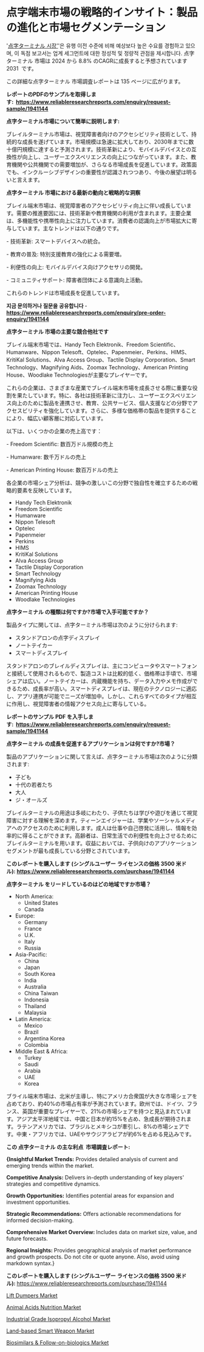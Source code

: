 <p><h1>点字端末市場の戦略的インサイト：製品の進化と市場セグメンテーション</h1></p><p>'<a href="https://www.reliableresearchreports.com/braille-terminal-r1941144?utm_campaign=110&utm_medium=36&utm_source=Github&utm_content=ia&utm_term=26102024&utm_id=braille-terminal">点字ターミナル 시장'</a>'은 유행 이전 수준에 비해 예상보다 높은 수요를 경험하고 있으며, 이 독점 보고서는 업계 세그먼트에 대한 정성적 및 정량적 관점을 제시합니다. 点字ターミナル 市場は 2024 から 8.8% のCAGRに成長すると予想されています 2031&nbsp; です。</p>
<p>この詳細な点字ターミナル 市場調査レポートは 135 ページに広がります。</p>
<p><strong>レポートのPDFのサンプルを取得します</strong><strong>:&nbsp;&nbsp;<a href="https://www.reliableresearchreports.com/enquiry/request-sample/1941144?utm_campaign=110&utm_medium=36&utm_source=Github&utm_content=ia&utm_term=26102024&utm_id=braille-terminal">https://www.reliableresearchreports.com/enquiry/request-sample/1941144</a></strong></p>
<p><strong>点字ターミナル市場について簡単に説明します:</strong></p>
<p><p>ブレイルターミナル市場は、視覚障害者向けのアクセシビリティ技術として、持続的な成長を遂げています。市場規模は急速に拡大しており、2030年までに数十億円規模に達すると予測されます。技術革新により、モバイルデバイスとの互換性が向上し、ユーザーエクスペリエンスの向上につながっています。また、教育機関や公共機関での需要増加が、さらなる市場成長を促進しています。政策面でも、インクルーシブデザインの重要性が認識されつつあり、今後の展望は明るいと言えます。</p></p>
<p><strong>点字ターミナル 市場における最新の動向と戦略的な洞察</strong></p>
<p><p>ブレイル端末市場は、視覚障害者のアクセシビリティ向上に伴い成長しています。需要の推進要因には、技術革新や教育機関の利用が含まれます。主要企業は、多機能性や携帯性向上に注力しています。消費者の認識向上が市場拡大に寄与しています。主なトレンドは以下の通りです。</p><p>- 技術革新: スマートデバイスへの統合。</p><p>- 教育の普及: 特別支援教育の強化による需要増。</p><p>- 利便性の向上: モバイルデバイス向けアクセサリの開発。</p><p>- コミュニティサポート: 障害者団体による意識向上活動。</p><p>これらのトレンドは市場成長を促進しています。</p></p>
<p><strong>지금 문의하거나 질문을 공유합니다</strong><strong>&nbsp;</strong>-<strong><a href="https://www.reliableresearchreports.com/enquiry/pre-order-enquiry/1941144?utm_campaign=110&utm_medium=36&utm_source=Github&utm_content=ia&utm_term=26102024&utm_id=braille-terminal">https://www.reliableresearchreports.com/enquiry/pre-order-enquiry/1941144</a></strong></p>
<p><strong>点字ターミナル 市場の主要な競合他社です</strong></p>
<p><p>ブレイル端末市場では、Handy Tech Elektronik、Freedom Scientific、Humanware、Nippon Telesoft、Optelec、Papenmeier、Perkins、HIMS、KritiKal Solutions、Alva Access Group、Tactile Display Corporation、Smart Technology、Magnifying Aids、Zoomax Technology、American Printing House、Woodlake Technologiesが主要なプレイヤーです。</p><p>これらの企業は、さまざまな産業でブレイル端末市場を成長させる際に重要な役割を果たしています。特に、各社は技術革新に注力し、ユーザーエクスペリエンス向上のために製品を連携させ、教育、公共サービス、個人支援などの分野でアクセスビリティを強化しています。さらに、多様な価格帯の製品を提供することにより、幅広い顧客層に対応しています。</p><p>以下は、いくつかの企業の売上高です：</p><p>- Freedom Scientific: 数百万ドル規模の売上</p><p>- Humanware: 数千万ドルの売上</p><p>- American Printing House: 数百万ドルの売上</p><p>各企業の市場シェア分析は、競争の激しいこの分野で独自性を確立するための戦略的要素を反映しています。</p></p>
<p><ul><li>Handy Tech Elektronik</li><li>Freedom Scientific</li><li>Humanware</li><li>Nippon Telesoft</li><li>Optelec</li><li>Papenmeier</li><li>Perkins</li><li>HIMS</li><li>KritiKal Solutions</li><li>Alva Access Group</li><li>Tactile Display Corporation</li><li>Smart Technology</li><li>Magnifying Aids</li><li>Zoomax Technology</li><li>American Printing House</li><li>Woodlake Technologies</li></ul></p>
<p><strong>点字ターミナル の種類は何ですか?市場で入手可能ですか？</strong></p>
<p>製品タイプに関しては、点字ターミナル市場は次のように分けられます:</p>
<p><ul><li>スタンドアロンの点字ディスプレイ</li><li>ノートテイカー</li><li>スマートディスプレイ</li></ul></p>
<p><p>スタンドアロンのブレイルディスプレイは、主にコンピュータやスマートフォンと接続して使用されるもので、製造コストは比較的低く、価格帯は手頃で、市場シェアは広い。ノートテイカーは、内蔵機能を持ち、データ入力やメモ作成ができるため、成長率が高い。スマートディスプレイは、現在のテクノロジーに適応し、アプリ連携が可能でニーズが増加中。しかし、これらすべてのタイプが相互に作用し、視覚障害者の情報アクセス向上に寄与している。</p></p>
<p><strong>レポートのサンプル PDF を入手します:&nbsp;</strong><strong>&nbsp;<a href="https://www.reliableresearchreports.com/enquiry/request-sample/1941144?utm_campaign=110&utm_medium=36&utm_source=Github&utm_content=ia&utm_term=26102024&utm_id=braille-terminal">https://www.reliableresearchreports.com/enquiry/request-sample/1941144</a></strong></p>
<p><strong>点字ターミナル の成長を促進するアプリケーションは何ですか?市場？</strong></p>
<p>製品のアプリケーションに関して言えば、点字ターミナル市場は次のように分類されます:</p>
<p><ul><li>子ども</li><li>十代の若者たち</li><li>大人</li><li>ジ・オールズ</li></ul></p>
<p><p>ブレイルターミナルの用途は多岐にわたり、子供たちは学びや遊びを通じて視覚障害に対する理解を深めます。ティーンエイジャーは、学業やソーシャルメディアへのアクセスのために利用します。成人は仕事や自己啓発に活用し、情報を効率的に得ることができます。高齢者は、日常生活での利便性を向上させるためにブレイルターミナルを用います。収益においては、子供向けのアプリケーションセグメントが最も成長している分野とされています。</p></p>
<p><strong>このレポートを購入します (シングルユーザー ライセンスの価格 3500 米ドル):</strong><strong>&nbsp;<a href="https://www.reliableresearchreports.com/purchase/1941144?utm_campaign=110&utm_medium=36&utm_source=Github&utm_content=ia&utm_term=26102024&utm_id=braille-terminal">https://www.reliableresearchreports.com/purchase/1941144</a></strong></p>
<p><strong>点字ターミナル をリードしているのはどの地域ですか市場？</strong></p>
<p><ul>
    <li>
        North America:
        <ul>
            <li>United States</li>
            <li>Canada</li>
        </ul>
    </li>
    <li>
        Europe:
        <ul>
            <li>Germany</li>
            <li>France</li>
            <li>U.K.</li>
            <li>Italy</li>
            <li>Russia</li>
        </ul>
    </li>
    <li>
        Asia-Pacific:
        <ul>
            <li>China</li>
            <li>Japan</li>
            <li>South Korea</li>
            <li>India</li>
            <li>Australia</li>
            <li>China Taiwan</li>
            <li>Indonesia</li>
            <li>Thailand</li>
            <li>Malaysia</li>
        </ul>
    </li>
    <li>
        Latin America:
        <ul>
            <li>Mexico</li>
            <li>Brazil</li>
            <li>Argentina Korea</li>
            <li>Colombia</li>
        </ul>
    </li>
    <li>
        Middle East & Africa:
        <ul>
            <li>Turkey</li>
            <li>Saudi</li>
            <li>Arabia</li>
            <li>UAE</li>
            <li>Korea</li>
        </ul>
    </li>
    </ul></p>
<p><p>ブライル端末市場は、北米が主導し、特にアメリカ合衆国が大きな市場シェアを占めており、約40%の市場占有率が予測されています。欧州では、ドイツ、フランス、英国が重要なプレイヤーで、21%の市場シェアを持つと見込まれています。アジア太平洋地域では、中国と日本が約15%を占め、急成長が期待されます。ラテンアメリカでは、ブラジルとメキシコが牽引し、8%の市場シェアです。中東・アフリカでは、UAEやサウジアラビアが約6%を占める見込みです。</p></p>
<p><strong>この 点字ターミナル の主な利点&nbsp; 市場調査レポート:</strong></p>
<p><strong>{Insightful Market Trends:</strong> Provides detailed analysis of current and emerging trends within the market.</p>
<p><strong>Competitive Analysis:</strong> Delivers in-depth understanding of key players' strategies and competitive dynamics.</p>
<p><strong>Growth Opportunities:</strong> Identifies potential areas for expansion and investment opportunities.</p>
<p><strong>Strategic Recommendations:</strong> Offers actionable recommendations for informed decision-making.</p>
<p><strong>Comprehensive Market Overview: </strong>Includes data on market size, value, and future forecasts.</p>
<p><strong>Regional Insights: </strong>Provides geographical analysis of market performance and growth prospects. Do not cite or quote anyone. Also, avoid using markdown syntax.}</p>
<p><strong>このレポートを購入します (シングルユーザー ライセンスの価格 3500 米ドル):&nbsp;</strong><a href="https://www.reliableresearchreports.com/purchase/1941144?utm_campaign=110&utm_medium=36&utm_source=Github&utm_content=ia&utm_term=26102024&utm_id=braille-terminal">https://www.reliableresearchreports.com/purchase/1941144</a></p>
<p><p><a href="https://issuu.com/reportprime-2/docs/lift-dumpers-market-size-2030.pptx_eeb3e69144b018?utm_campaign=110&utm_medium=36&utm_source=Github&utm_content=ia&utm_term=26102024&utm_id=braille-terminal">Lift Dumpers Market</a></p><p><a href="https://www.linkedin.com/pulse/animal-acids-nutrition-market-indicators-size-regional-udz3f?utm_campaign=110&utm_medium=36&utm_source=Github&utm_content=ia&utm_term=26102024&utm_id=braille-terminal">Animal Acids Nutrition Market</a></p><p><a href="https://github.com/kathiestrine5ty/Market-Research-Report-List-1/blob/main/industrial-grade-isopropyl-alcohol-market.md?utm_campaign=110&utm_medium=36&utm_source=Github&utm_content=ia&utm_term=26102024&utm_id=braille-terminal">Industrial Grade Isopropyl Alcohol Market</a></p><p><a href="https://github.com/HeatherFernandez476/Market-Research-Report-List-1/blob/main/land-based-smart-weapon-market.md?utm_campaign=110&utm_medium=36&utm_source=Github&utm_content=ia&utm_term=26102024&utm_id=braille-terminal">Land-based Smart Weapon Market</a></p><p><a href="https://www.linkedin.com/pulse/navigating-global-biosimilars-follow-on-biologics-market-landscape-x7iqc?utm_campaign=110&utm_medium=36&utm_source=Github&utm_content=ia&utm_term=26102024&utm_id=braille-terminal">Biosimilars & Follow-on-biologics Market</a></p></p>
<p>&nbsp;</p>